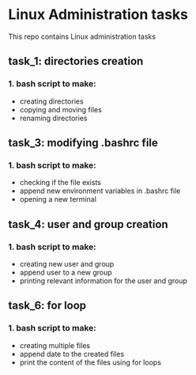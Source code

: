 # Linux Administration tasks
This repo contains Linux administration tasks

## task_1: directories creation
### 1. bash script to make:
  - creating directories
  - copying and moving files
  - renaming directories

## task_3: modifying .bashrc file
### 1. bash script to make:
  - checking if the file exists
  - append new environment variables in .bashrc file
  - opening a new terminal 

## task_4: user and group creation
  ### 1. bash script to make:
  - creating new user and group
  - append user to a new group
  - printing relevant information for the user and group


## task_6: for loop
### 1. bash script to make:
  - creating multiple files
  - append date to the created files
  - print the content of the files using for loops


